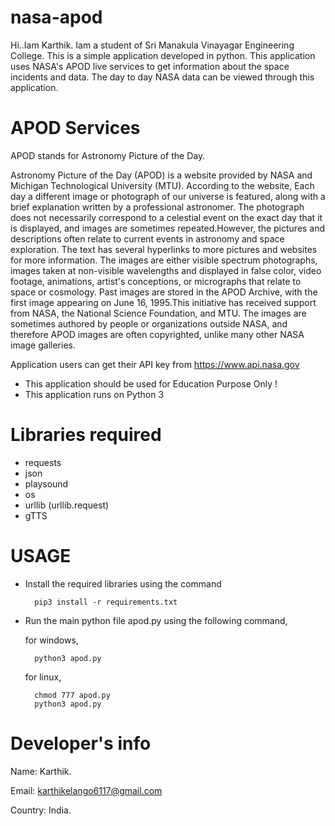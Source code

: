 # nasa-apod
Hi..Iam Karthik. Iam a student of Sri Manakula Vinayagar Engineering College. This is a simple application developed in python.
This application uses NASA's APOD live services to get information about the space incidents and data.
The day to day NASA data can be viewed through this application.

# APOD Services
APOD stands for Astronomy Picture of the Day.
    
   Astronomy Picture of the Day (APOD) is a website provided by NASA and Michigan Technological University (MTU). According to the website, Each day a different image or photograph of our universe is featured, along with a brief explanation written by a professional astronomer. The photograph does not necessarily correspond to a celestial event on the exact day that it is displayed, and images are sometimes repeated.However, the pictures and descriptions often relate to current events in astronomy and space exploration. The text has several hyperlinks to more pictures and websites for more information. The images are either visible spectrum photographs, images taken at non-visible wavelengths and displayed in false color, video footage, animations, artist's conceptions, or micrographs that relate to space or cosmology. Past images are stored in the APOD Archive, with the first image appearing on June 16, 1995.This initiative has received support from NASA, the National Science Foundation, and MTU. The images are sometimes authored by people or organizations outside NASA, and therefore APOD images are often copyrighted, unlike many other NASA image galleries.

Application users can get their API key from https://www.api.nasa.gov
* This application should be used for Education Purpose Only !
* This application runs on Python 3
# Libraries required
* requests
* json
* playsound
* os
* urllib (urllib.request)
* gTTS 

# USAGE

* Install the required libraries using the command 
                                   
        pip3 install -r requirements.txt

* Run the main python file apod.py using the following command,
    
    for windows,
                    
        python3 apod.py
    for linux,
    
        chmod 777 apod.py
        python3 apod.py
        
 # Developer's info
 Name: Karthik.
 
 Email: karthikelango6117@gmail.com
 
 Country: India.
